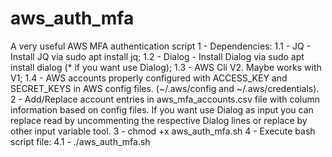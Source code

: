 # aws_auth_mfa
A very useful AWS MFA authentication script
1 - Dependencies:
1.1 - JQ - Install JQ via sudo apt install jq;
1.2 - Dialog - Install Dialog via sudo apt install dialog (* if you want use Dialog);
1.3 - AWS Cli V2. Maybe works with V1;
1.4 - AWS accounts properly configured with ACCESS_KEY and SECRET_KEYS in AWS config files. (~/.aws/config and ~/.aws/credentials).
2 - Add/Replace account entries in aws_mfa_accounts.csv file with column information based on config files.
If you want use Dialog as input you can replace read by uncommenting   the respective Dialog lines or replace by other input variable tool.
3 - chmod +x aws_auth_mfa.sh
4 - Execute bash script file:
4.1 - ./aws_auth_mfa.sh
